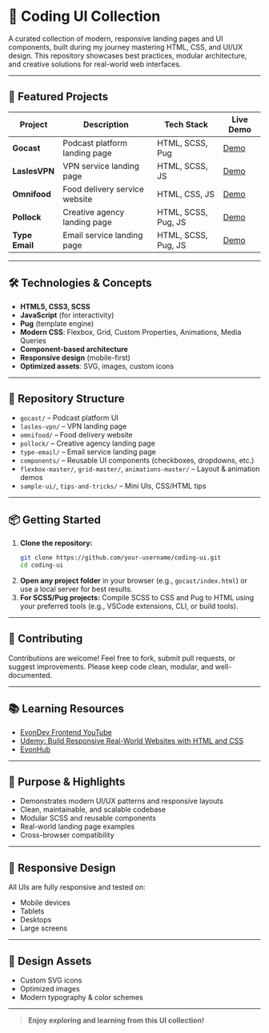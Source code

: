 # 🚀 Coding UI Collection

A curated collection of modern, responsive landing pages and UI components, built during my journey mastering HTML, CSS, and UI/UX design. This repository showcases best practices, modular architecture, and creative solutions for real-world web interfaces.

---

## 🌟 Featured Projects

| Project        | Description                   | Tech Stack          | Live Demo                                      |
| -------------- | ----------------------------- | ------------------- | ---------------------------------------------- |
| **Gocast**     | Podcast platform landing page | HTML, SCSS, Pug     | [Demo](https://gocast-olive.vercel.app)        |
| **LaslesVPN**  | VPN service landing page      | HTML, SCSS, JS      | [Demo](https://lasles-vpn-xi-eight.vercel.app) |
| **Omnifood**   | Food delivery service website | HTML, CSS, JS       | [Demo](https://omnifood-lovat-one.vercel.app)  |
| **Pollock**    | Creative agency landing page  | HTML, SCSS, Pug, JS | [Demo](https://pollock-xi.vercel.app)          |
| **Type Email** | Email service landing page    | HTML, SCSS, Pug, JS | [Demo](https://type-email-gamma.vercel.app)    |

---

## 🛠️ Technologies & Concepts

- **HTML5, CSS3, SCSS**
- **JavaScript** (for interactivity)
- **Pug** (template engine)
- **Modern CSS**: Flexbox, Grid, Custom Properties, Animations, Media Queries
- **Component-based architecture**
- **Responsive design** (mobile-first)
- **Optimized assets**: SVG, images, custom icons

---

## 📁 Repository Structure

- `gocast/` – Podcast platform UI
- `lasles-vpn/` – VPN landing page
- `omnifood/` – Food delivery website
- `pollock/` – Creative agency landing page
- `type-email/` – Email service landing page
- `components/` – Reusable UI components (checkboxes, dropdowns, etc.)
- `flexbox-master/`, `grid-master/`, `animations-master/` – Layout & animation demos
- `sample-ui/`, `tips-and-tricks/` – Mini UIs, CSS/HTML tips

---

## 📦 Getting Started

1. **Clone the repository:**
   ```bash
   git clone https://github.com/your-username/coding-ui.git
   cd coding-ui
   ```
2. **Open any project folder** in your browser (e.g., `gocast/index.html`) or use a local server for best results.
3. **For SCSS/Pug projects:** Compile SCSS to CSS and Pug to HTML using your preferred tools (e.g., VSCode extensions, CLI, or build tools).

---

## 🤝 Contributing

Contributions are welcome! Feel free to fork, submit pull requests, or suggest improvements. Please keep code clean, modular, and well-documented.

---

## 📚 Learning Resources

- [EvonDev Frontend YouTube](https://www.youtube.com/@evondevfrontend)
- [Udemy: Build Responsive Real-World Websites with HTML and CSS](https://www.udemy.com/course/design-and-develop-a-killer-website-with-html5-and-css3)
- [EvonHub](https://evonhub.dev/)

---

## 🎯 Purpose & Highlights

- Demonstrates modern UI/UX patterns and responsive layouts
- Clean, maintainable, and scalable codebase
- Modular SCSS and reusable components
- Real-world landing page examples
- Cross-browser compatibility

---

## 📱 Responsive Design

All UIs are fully responsive and tested on:

- Mobile devices
- Tablets
- Desktops
- Large screens

---

## 🎨 Design Assets

- Custom SVG icons
- Optimized images
- Modern typography & color schemes

---

> **Enjoy exploring and learning from this UI collection!**
